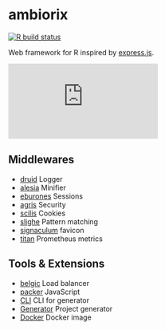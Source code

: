 # ambiorix

<!-- badges: start -->
[![R build status](https://github.com/devOpifex/ambiorix/workflows/R-CMD-check/badge.svg)](https://github.com/devOpifex/ambiorix/actions)
<!-- badges: end -->

Web framework for R inspired by [express.js](https://github.com/expressjs/express).

<div class="video-container">
<iframe src="https://www.youtube.com/embed/owpbIQ-j6Kk" title="YouTube video player" frameborder="0" allow="accelerometer; autoplay; clipboard-write; encrypted-media; gyroscope; picture-in-picture" allowfullscreen></iframe>
</div>

## Middlewares

- [druid](https://github.com/devOpifex/druid) Logger
- [alesia](https://github.com/devOpifex/alesia) Minifier
- [eburones](https://github.com/devOpifex/eburones) Sessions
- [agris](https://github.com/devOpifex/druid) Security
- [scilis](https://github.com/devOpifex/scilis) Cookies
- [slighe](https://github.com/devOpifex/slighe) Pattern matching
- [signaculum](https://github.com/devOpifex/signaculum) favicon
- [titan](https://titan.opifex.org/) Prometheus metrics

## Tools & Extensions

- [belgic](https://github.com/devOpifex/belgic) Load balancer
- [packer](https://github.com/JohnCoene/packer) JavaScript
- [CLI](https://github.com/devOpifex/ambiorix-cli) CLI for generator
- [Generator](https://github.com/devOpifex/ambiorix.generator) Project generator
- [Docker](https://hub.docker.com/r/jcoenep/ambiorix) Docker image
